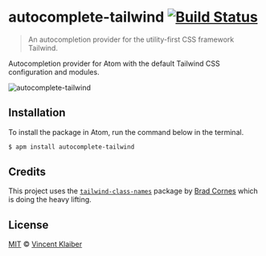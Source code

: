 # autocomplete-tailwind [![Build Status](https://badgen.net/travis/vinkla/autocomplete-tailwind/master)](https://travis-ci.com/vinkla/autocomplete-tailwind)

> An autocompletion provider for the utility-first CSS framework Tailwind.

Autocompletion provider for Atom with the default Tailwind CSS configuration and modules.

![autocomplete-tailwind](https://user-images.githubusercontent.com/499192/51086687-f01d1500-1749-11e9-88ff-be1b978bc62b.png)

## Installation

To install the package in Atom, run the command below in the terminal.

```sh
$ apm install autocomplete-tailwind
```

## Credits

This project uses the [`tailwind-class-names`](https://unpkg.com/tailwind-class-names@0.6.0/dist/index.js) package by [Brad Cornes](https://github.com/bradlc) which is doing the heavy lifting.

## License

[MIT](LICENSE) © [Vincent Klaiber](https://doubledip.se)
